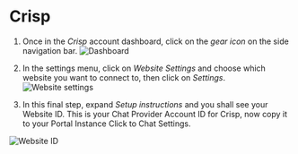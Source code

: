# Crisp

1. Once in the *Crisp* account dashboard, click on the *gear icon* on the side navigation bar. 
![Dashboard](https://github.com/Fabiomorais87/liferay-learn/blob/3e514ce061a49025e3e2f6babad36d49c29b28d4/docs/dxp/latest/en/site-building/personalizing-site-experience/Click%20to%20chat/Crisp%20/Icon-Crisp-010.png)

1. In the settings menu, click on *Website Settings* and choose which website you want to connect to, then click on *Settings*.
![Website settings](https://github.com/Fabiomorais87/liferay-learn/blob/3e514ce061a49025e3e2f6babad36d49c29b28d4/docs/dxp/latest/en/site-building/personalizing-site-experience/Click%20to%20chat/Crisp%20/Icon-Crisp-011.png)

1. In this final step, expand *Setup instructions* and you shall see your Website ID. This is your Chat Provider Account ID for Crisp, now copy it to your Portal Instance Click to Chat Settings. 

![Website ID](https://github.com/Fabiomorais87/liferay-learn/blob/3e514ce061a49025e3e2f6babad36d49c29b28d4/docs/dxp/latest/en/site-building/personalizing-site-experience/Click%20to%20chat/Crisp%20/Icon-Crisp-012.png)



